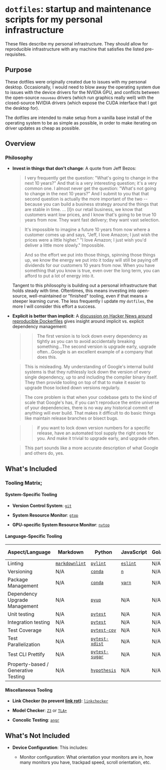 # `dotfiles`: startup and maintenance scripts for my personal infrastructure

These files describe my personal infrastructure. They should allow for
reproducible infrastructure with any machine that satisfies the listed
pre-requisites.

## Purpose

These dotfiles were originally created due to issues with my personal desktop.
Occasionally, I would need to blow away the operating system due to issues with
the device drivers for the NVIDIA GPU, and conflicts between the open-source
`nouveau` drivers (which run graphics really well) with the closed-source NVIDIA
drivers (which expose the CUDA interface that I got the desktop for).

The dotfiles are intended to make setup from a vanilla base install of the
operating system to be as simple as possible, in order to make iterating on
driver updates as cheap as possible.

## Overview

### Philosophy

-   **Invest in things that don't change**: A quote from Jeff Bezos:

    > I very frequently get the question: "What's going to change in the next 10
    > years?" And that is a very interesting question; it's a very common one. I
    > almost never get the question: "What's not going to change in the next 10
    > years?" And I submit to you that that second question is actually the more
    > important of the two -- because you can build a business strategy around
    > the things that are stable in time. ... [I]n our retail business, we know
    > that customers want low prices, and I know that's going to be true 10
    > years from now. They want fast delivery; they want vast selection.

    > It's impossible to imagine a future 10 years from now where a customer
    > comes up and says, "Jeff, I love Amazon; I just wish the prices were a
    > little higher." "I love Amazon; I just wish you'd deliver a little more
    > slowly." Impossible.

    > And so the effort we put into those things, spinning those things up, we
    > know the energy we put into it today will still be paying off dividends
    > for our customers 10 years from now. When you have something that you know
    > is true, even over the long term, you can afford to put a lot of energy
    > into it.

    Tangent to this philosophy is building out a personal infrastructure that
    holds steady with time. Oftentimes, this means investing into open-source,
    well-maintained or "finished" tooling, even if that means a steeper learning
    curve. The less frequently I update my `dotfiles`, the more I will consider
    this effort a success.

-   **Explicit is better than implicit**: A [discussion on Hacker News around
    reproducible Dockerfiles](https://news.ycombinator.com/item?id=20031730)
    gives insight around implicit vs. explicit dependency management:

    > > The first version is to lock down every dependency as tightly as you can
    > to avoid accidentally breaking something...The second version is upgrade
    > early, upgrade often...Google is an excellent example of a company that
    > does this.

    > This is misleading. My understanding of Google's internal build systems is
    > that they ruthlessly lock down the version of every single dependency, up
    > to and including the compiler binary itself. They then provide tooling on
    > top of that to make it easier to upgrade those locked down versions
    > regularly.

    > The core problem is that when your codebase gets to the kind of scale that
    > Google's has, if you can't reproduce the entire universe of your
    > dependencies, there is no way any historical commit of anything will ever
    > build. That makes it difficult to do basic things like maintain release
    > branches or bisect bugs.

    > > if you want to lock down version numbers for a specific release, have an
    > automated tool supply the right ones for you. And make it trivial to
    > upgrade early, and upgrade often.

    > This part sounds like a more accurate description of what Google and
    > others do, yes.

## What's Included

### Tooling Matrix;

#### System-Specific Tooling

-   **Version Control System**: [`git`](https://github.com/git/git)

-   **System Resource Monitor**: [`gtop`](https://github.com/aksakalli/gtop)

-   **GPU-specific System Resource Monitor**:
    [`nvtop`](https://github.com/Syllo/nvtop)

#### Language-Specific Tooling

Aspect/Language | Markdown | Python | JavaScript | Golang | Haskell | Ruby | Shell (bash)
---|---|---|---|---|---|---|---
Linting | [`markdownlint`](https://github.com/DavidAnson/markdownlint) | [`pylint`](https://github.com/PyCQA/pylint) | [`eslint`](https://github.com/eslint/eslint) | N/A | N/A | N/A | [`shellcheck`](https://github.com/koalaman/shellcheck)
Versioning | N/A | [`conda`](https://github.com/conda/conda) | [`n`](https://github.com/tj/n) | N/A | N/A | N/A | N/A
Package Management | N/A | [`conda`](https://github.com/conda/conda) | [`yarn`](https://github.com/yarnpkg/yarn) | N/A | N/A | N/A | N/A
Dependency Upgrade Management | N/A | [`pyup`](https://github.com/pyupio/pyup) | N/A | N/A | N/A | N/A | N/A
Unit testing | N/A | [`pytest`](https://github.com/pytest-dev/pytest) | N/A | N/A | [`hspec`](https://hackage.haskell.org/package/hspec) | N/A | N/A
Integration testing | N/A | [`pytest`](https://github.com/pytest-dev/pytest) | N/A | N/A | N/A | N/A | N/A
Test Coverage | N/A | [`pytest-cov`](https://github.com/pytest-dev/pytest-cov) | N/A | N/A | N/A | N/A | N/A
Test Parallelization | N/A | [`pytest-xdist`](https://github.com/pytest-dev/pytest-xdist) | N/A | N/A | N/A | N/A | N/A
Test CLI Prettify | N/A | [`pytest-sugar`](https://github.com/Frozenball/pytest-sugar) | N/A | N/A | N/A | N/A | N/A
Property-based / Generative Testing | N/A | [`hypothesis`](https://github.com/HypothesisWorks/hypothesis) | N/A | N/A | [`quickcheck`](https://hackage.haskell.org/package/QuickCheck) | N/A | N/A

#### Miscellaneous Tooling

-   **Link Checker (to prevent [link
    rot](https://en.wikipedia.org/wiki/Link_rot))**:
    [`linkchecker`](https://github.com/filiph/linkcheck)

-   **Model Checker**: [`Z3`](https://github.com/Z3Prover/z3) or
    [`TLA+`](https://github.com/tlaplus/tlaplus)

-   **Concolic Testing**: [`angr`](https://github.com/angr/angr)

## What's Not Included

-   **Device Configuration**: This includes:

    -   Monitor configuration: What orientation your monitors are in, how many
        monitors you have, trackpad speed, scroll orientation, etc.
